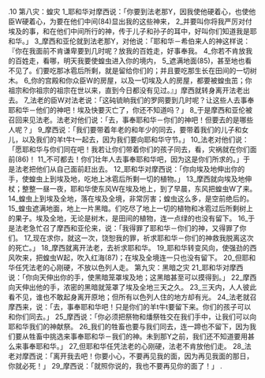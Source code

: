 .10 
第八灾：蝗灾 
1_耶和华对摩西说：「你要到法老那Y，因我使他硬着心，也使他臣W硬着心，为要在他们中间(84)显出我的这些神来， 2_并要叫你将我严厉对付埃及的事，和在他们中间所行的神，传于儿子和孙子的耳中，好叫你们知道我是耶和华。」 3_摩西和亚伦就到法老那Y，对他说：「耶和华－希伯来人的神这样说：『你在我面前不肯谦卑要到几时呢？放我的百姓走，好事奉我。 4_你若不肯放我的百姓走，看哪，明天我要使蝗虫进入你的境内， 5_遮满地面(85)，甚至地也看不见了。们要吃那冰雹后所剩，就是留给你们的；并且要吃那生长在田间的一切树木。 6_你的宫殿和你众臣W的房屋，以及一切埃及人的房屋，都要被蝗虫茁；你祖宗和你祖宗的祖宗在世以来，直到今日都没有见过。』」摩西就转身离开法老出去。 
7_法老的臣W对法老说：「这砘锍晌我们的罗网要到几时呢？让这些人去事奉耶和华－他们的神吧！埃及快要灭亡了，你还不知道吗？」 8_于是摩西和亚伦被召回来见法老。法老对他们说：「去，事奉耶和华－你们的神吧！但要去的是哪些人呢？」 9_摩西说：「我们要带着年老的和年少的同去，要带着我们的儿子和女儿，以及我们的羊t牛t一起去，因为我们要向耶和华守节。」 10_法老对他们说：「愿耶和华与你们同在吧！我若让你们带着你们的孩子同去，看，灾祸就在你们面前(86)！ 11_不可都去！你们壮年人去事奉耶和华吧，因为这是你们所求的。」于是法老把他们从自己面前赶出去。 
12_耶和华对摩西说：「你向埃及地伸出你的手，使蝗虫上到埃及地，吃地上冰雹后所剩一切的植物。」 13_摩西就向埃及地伸杖；整整一昼一夜，耶和华使东风W在埃及地上，到了早晨，东风把蝗虫W了来。 14_蝗虫上到埃及全地，落在埃及全境，非常厉害；蝗虫这么多，是空前绝后的。 15_蝗虫遮满地面，地上一片黑暗。们吃尽了地上一切的植物和冰雹过后所剩树上的果子。埃及全地，无论是树木，是田间的植物，连一点绿的也没有留下。 16_于是法老急忙召了摩西和亚伦来，说：「我得罪了耶和华－你们的神，又得罪了你们。 17_现在求你，就这一次，饶恕我的罪，祈求耶和华－你们的神救我脱离这次的死亡。」 18_摩西就离开法老，去祈求耶和华。 19_耶和华转变风向，使强劲的西风吹来，把蝗虫W起，吹入红海(87)；在埃及全境连一只也没有留下。 20_但耶和华任凭法老的心刚硬，不放以色列人走。 
第九灾：黑暗之灾 
21_耶和华对摩西说：「你向天伸出你的手，使黑暗笼罩埃及地；这黑暗甚至可以摸得到。」 22_摩西向天伸出他的手，浓密的黑暗就笼罩了埃及全地三天之久。 23_三天内，人人彼此看不见，谁也不敢起身离开原地；但所有以色列人住的地方却有光。 24_法老就召摩西来，说：「去，事奉耶和华吧！只是你们的羊t牛t要留下来。你们的孩子可以和你们同去。」 25_摩西说：「你必须把祭物和燔祭牲交在我们手中，让我们可以向耶和华我们的神献祭。 26_我们的牲畜也要与我们同去，连一蹄也不留下，因为我们要从牲畜中挑选来事奉耶和华－我们的神。未到那Y之前，我们还不知道要用甚么来事奉耶和华。」 27_但耶和华任凭法老的心刚硬，法老不肯放他们走。 28_法老对摩西说：「离开我去吧！你要小心，不要再见我的面，因为再见我面的那日，你就必死！」 29_摩西说：「就照你说的，我也不要再见你的面了！」 
.